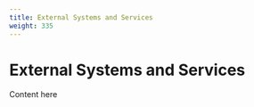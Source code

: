 ```yaml
---
title: External Systems and Services
weight: 335
---
```

# External Systems and Services

Content here
